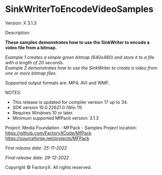 # SinkWriterToEncodeVideoSamples

Version: X 3.1.3

Description:

  **These samples demonstrates how to use the SinkWriter to encode a video file from a bitmap.**
  
  *Example 1 creates a simple green bitmap (640x480) and store it to a file with a length of 20 seconds.*  
  *Example 2 demonstrates how to use the SinkWriter to create a video from one or more bitmap files.*

Supported output formats are: MP4, AVI and WMF.

NOTES:
 - This release is updated for compiler version 17 up to 34.
 - SDK version 10.0.22621.0 (Win 11)
 - Requires Windows 10 or later.
 - Minimum supported MfPack version: 3.1.3

Project: Media Foundation - MFPack - Samples
Project location: https://github.com/FactoryXCode/MfPack
                  https://sourceforge.net/projects/MFPack

*First release date: 25-11-2022*

*Final release date: 29-12-2022*

Copyright © FactoryX. All rights reserved.

